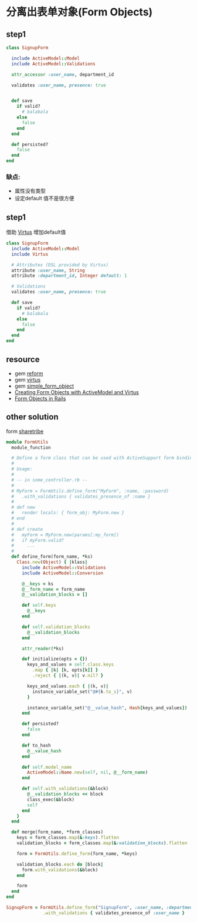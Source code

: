 # 分离出表单对象(Form Objects)

## step1

```ruby
class SignupForm

  include ActiveModel::Model
  include ActiveModel::Validations

  attr_accessor :user_name, department_id

  validates :user_name, presence: true


  def save
    if valid?
      # balabala
    else
      false
    end
  end

  def persisted?
    false
  end
end
```
### 缺点:
+ 属性没有类型
+ 设定default 值不是很方便

## step1
借助 [Virtus](https://github.com/solnic/virtus) 增加default值

```ruby
class SignupForm
  include ActiveModel::Model
  include Virtus

  # Attributes (DSL provided by Virtus)
  attribute :user_name, String
  attribute :department_id, Integer default: 1

  # Validations
  validates :user_name, presence: true

  def save
    if valid?
      # balabala
    else
      false
    end
  end
end
```

## resource
+ gem [reform](https://github.com/apotonick/reform)
+ gem [virtus](https://github.com/solnic/virtus)
+ gem [simple_form_object](https://github.com/reinteractive-open/simple_form_object)
+ [Creating Form Objects with ActiveModel and Virtus ](http://webuild.envato.com/blog/creating-form-objects-with-activemodel-and-virtus/)
+ [Form Objects in Rails](https://www.reinteractive.net/posts/158-form-objects-in-rails)


## other solution
form [sharetribe](https://github.com/sharetribe/sharetribe/blob/master/app/utils/form_utils.rb)
```ruby
module FormUtils
  module_function

  # Define a form class that can be used with ActiveSupport form bindings
  #
  # Usage:
  #
  # -- in some_controller.rb --
  #
  # MyForm = FormUtils.define_form("MyForm", :name, :password)
  #   .with_validations { validates_presence_of :name }
  #
  # def new
  #   render locals: { form_obj: MyForm.new }
  # end
  #
  # def create
  #   myForm = MyForm.new(params[:my_form])
  #   if myForm.valid?
  #     ...
  #
  def define_form(form_name, *ks)
    Class.new(Object) { |klass|
      include ActiveModel::Validations
      include ActiveModel::Conversion

      @__keys = ks
      @__form_name = form_name
      @__validation_blocks = []

      def self.keys
        @__keys
      end

      def self.validation_blocks
        @__validation_blocks
      end

      attr_reader(*ks)

      def initialize(opts = {})
        keys_and_values = self.class.keys
          .map { |k| [k, opts[k]] }
          .reject { |(k, v)| v.nil? }

        keys_and_values.each { |(k, v)|
          instance_variable_set("@#{k.to_s}", v)
        }

        instance_variable_set("@__value_hash", Hash[keys_and_values])
      end

      def persisted?
        false
      end

      def to_hash
        @__value_hash
      end

      def self.model_name
        ActiveModel::Name.new(self, nil, @__form_name)
      end

      def self.with_validations(&block)
        @__validation_blocks << block
        class_exec(&block)
        self
      end
    }
  end

  def merge(form_name, *form_classes)
    keys = form_classes.map(&:keys).flatten
    validation_blocks = form_classes.map(&:validation_blocks).flatten

    form = FormUtils.define_form(form_name, *keys)

    validation_blocks.each do |block|
      form.with_validations(&block)
    end

    form
  end
end

SignupForm = FormUtils.define_form("SignupForm", :user_name, :department_id)
              .with_validations { validates_presence_of :user_name }
```